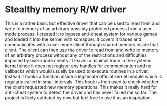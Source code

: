 # Stealthy memory R/W driver

This is a rather basic but effective driver that can be used to read from and write to memory of an arbitrary possibly protected process from a user mode process. I created it to bypass anti-cheat system for various games and loaded it into the kernel with kdmapper. It covers it traces and communicates with a user mode client through shared memory inside that client. The client can then use the driver to read from and write to memory of an arbitrary process without any of the restrictions and difficulties imposed by user-mode cheats. It leaves a minimal trace in the systems kernel since it does not register any handles for communication and no callbacks which would usually be used to execute routines in a driver. Instead it hooks a function inside a legitimate official kernel module which is regularly called in small intervals. This hook is then used to check whether the client requested new memory operations. This makes it really hard for anti-cheat system to detect the driver and has never failed me so far.  The project is likely outdated by now but feel free to use it as an inspiration.